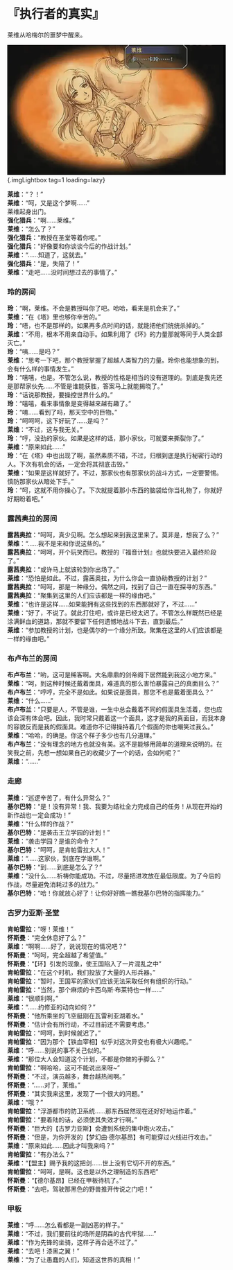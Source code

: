 # 『执行者的真实』

莱维从哈梅尔的噩梦中醒来。

![Placeholder](/images/sora-3rd/star_annulled/20-1.webp){.imgLightbox tag=1 loading=lazy}

**莱维**：“？！”  
**莱维**：“呵，又是这个梦啊……”  
莱维起身出门。  
**强化猎兵**：“啊……莱维。”  
**莱维**：“怎么了？”  
**强化猎兵**：“教授在圣堂等着你呢。”  
**强化猎兵**：“好像要和你谈谈今后的作战计划。”  
**莱维**：“……知道了，这就去。”  
**强化猎兵**：“是，失陪了！”  
**莱维**：“走吧……没时间想过去的事情了。”

### 玲的房间

**玲**：“啊，莱维。不会是教授叫你了吧。哈哈，看来是机会来了。”  
**莱维**：“在《塔》里也够你辛苦的。”  
**玲**：“唔，也不是那样的。如果再多点时间的话，就能把他们统统杀掉的。”  
**莱维**：“不用，根本不用亲自动手。如果利用了《环》的力量那就等同于人类全部灭亡。”  
**玲**：“咦……是吗？”  
**莱维**：“思考一下吧，那个教授掌握了超越人类智力的力量。玲你也能想象的到，会有什么样的事情发生。”  
**玲**：“嘻嘻，也是。不管怎么说，教授的性格是相当的没有道理的。到底是我先还是那帮家伙先……不管是谁能获胜，答案马上就能揭晓了。”  
**玲**：“话说那教授，要操控世界什么的。”  
**玲**：“嘻嘻，看来事情象是变得越来越有趣了。”  
**玲**：“唷……看到了吗，那天空中的巨物。”  
**玲**：“呵呵呵，这下好玩了……是吗？”  
**莱维**：“不过，这与我无关。”  
**玲**：“哼，没劲的家伙。如果是这样的话，那小家伙，可就要来撕裂你了。”  
**莱维**：“原来如此……”  
**玲**：“在《塔》中也出现了啊，虽然素质不错，不过，归根到底是执行秘密行动的人。下次有机会的话，一定会将其彻底击毁。”  
**莱维**：“如果是这样就好了。不过，那家伙也有那家伙的战斗方式，一定要警惕。慎防那家伙从暗处下手。”  
**玲**：“呵，这就不用你操心了。下次就提着那小东西的脑袋给你当礼物了，你就好好期盼着吧。”

### 露茜奥拉的房间

**露茜奥拉**：“呵呵，真少见啊。怎么想起来到我这里来了。莫非是，想我了么？”  
**莱维**：“……我不是来和你说这些的。”  
**露茜奥拉**：“呵呵，开个玩笑而已。教授的『福音计划』也就快要进入最终阶段了。”  
**露茜奥拉**：“或许马上就该轮到你出场了。”  
**莱维**：“恐怕是如此。不过，露茜奥拉，为什么你会一直协助教授的计划？”  
**露茜奥拉**：“呵呵，那是一种缘分。偶然之间，找到了自己一直在探寻的东西。”  
**露茜奥拉**：“聚集到这里的人们应该都是一样的缘由吧。”  
**莱维**：“也许是这样……如果能拥有这些找到的东西那就好了，不过……”  
**莱维**：“好了，不说了。就此打住吧，或许是已经太迟了。不管怎么样既然已经是涂满鲜血的道路，那就不要留下任何遗憾地战斗下去，直到最后。”  
**莱维**：“参加教授的计划，也是偶尔的一个缘分所致。聚集在这里的人们应该都是一样的缘由吧。”

### 布卢布兰的房间

**布卢布兰**：“哟，这可是稀客啊。大名鼎鼎的剑帝阁下居然能到我这小地方来。”  
**莱维**：“呵，到这种时候还戴着面具，难道真的那么害怕暴露自己的真面目么？”  
**布卢布兰**：“哼哼，完全不是如此。如果说是面具，那您不也是戴着面具么？”  
**莱维**：“什么……”  
**布卢布兰**：“只要是人，不管是谁，一生中总会戴着不同的假面具生活着，您也应该会深有体会吧。因此，我时常只戴着这一个面具，这才是我的真面目，而我本身的容貌反而是我的假面具。难道你不记得操持着几个假面的你也嘲笑过我么。”  
**莱维**：“哈哈，的确是。你这个样子多少也有几分道理。”  
**布卢布兰**：“没有理念的地方也就没有美。这不是能够用简单的道理来说明的。在笑我之前，先想一想如果自己的收藏少了一个的话，会如何呢？”  
**莱维**：“……”

### 走廊

**莱维**：“巡逻辛苦了，有什么异常么？”  
**基尔巴特**：“是！没有异常！我、我要为结社全力完成自己的任务！从现在开始的新作战也一定会成功！”  
**莱维**：“什么样的作战？”  
**基尔巴特**：“是袭击王立学园的计划！”  
**莱维**：“袭击学园？是谁的命令？”  
**基尔巴特**：“呵呵，是肯帕雷拉大人！”  
**莱维**：“……这家伙，到底在学谁啊。”  
**基尔巴特**：“到……到底是怎么了？”  
**莱维**：“没什么……祈祷你能成功。不过，尽量把进攻放在最低限度。为了今后的作战，尽量避免消耗过多的战力。”  
**基尔巴特**：“哈！你就放心好了！让你好好瞧一瞧我基尔巴特的指挥能力。”

### 古罗力亚斯·圣堂

**肯帕雷拉**：“呀！莱维！”  
**怀斯曼**：“完全休息好了么？”  
**莱维**：“啊啊......好了，说说现在的情况吧？”  
**怀斯曼**：“呵呵，完全超越了希望值。”  
**怀斯曼**：“【环】引发的现象，使王国陷入了一片混乱之中”  
**肯帕雷拉**：“在这个时机，我们投放了大量的人形兵器。”  
**肯帕雷拉**：“暂时，王国军的家伙们应该无法采取任何有组织的行动。”  
**肯帕雷拉**：“当然，那个麻烦的卡西乌斯·布莱特也一样……”  
**莱维**：“很顺利啊。”  
**莱维**：“……约修亚的动向如何？”  
**怀斯曼**：“他所乘坐的飞空艇刚在瓦雷利亚湖着水。”  
**怀斯曼**：“估计会有所行动，不过目前还不需要考虑。”  
**肯帕雷拉**：“呵呵，到时候就迟了。”  
**肯帕雷拉**：“因为那个【铁血宰相】似乎对这次异变也有极大兴趣呢。”  
**莱维**：“呼......别说的事不关己似的。”  
**莱维**：“那位大人会知道这个计划，不都是你做的手脚么？”  
**肯帕雷拉**：“啊哈哈，这可不能说出来呀~”  
**怀斯曼**：“不过，演员越多，舞台越热闹啊。”  
**怀斯曼**：“……对了，莱维。”  
**怀斯曼**：“其实我来这里，发现了一个很大的问题。”  
**莱维**：“哦？”  
**肯帕雷拉**：“浮游都市的防卫系统……那东西居然现在还好好地运作着。”  
**肯帕雷拉**：“要着陆的话，必须使其失效才行啊。”  
**怀斯曼**：“巨大的【古罗力亚斯】会遭到系统的集中炮火攻击。”  
**怀斯曼**：“但是，为你开发的【梦幻曲·德尔基昂】有可能穿过火线进行攻击。”  
**莱维**：“原来如此……因此才叫我来吗？”  
**肯帕雷拉**：“有办法么？”  
**莱维**：“【盟主】赐予我的这把剑……世上没有它切不开的东西。”  
**肯帕雷拉**：“呵呵，是啊。这也是以外之理制造的东西吧”  
**怀斯曼**：“【德尔基昂】已经在甲板待机了。”  
**怀斯曼**：“去吧，驾驶那黑色的野兽推开传说之门吧！”

### 甲板

**莱维**：“呼……怎么看都是一副凶恶的样子。”  
**莱维**：“不过，我们要前往的场所是阴森的古代牢狱……”  
**莱维**：“作为先锋的坐骑，这样子再合适不过了。”  
**莱维**：“去吧！漆黑之翼！”  
**莱维**：“为了让愚蠢的人们，知道这世界的真相！”
